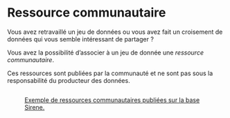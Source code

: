 # Ressource communautaire

Vous avez retravaillé un jeu de données ou vous avez fait un croisement de données qui vous semble intéressant de partager ?

Vous avez la possibilité d’associer à un jeu de donnée une _ressource communautaire_.

Ces ressources sont publiées par la communauté et ne sont pas sous la responsabilité du producteur des données.&#x20;

<figure><img src="../../.gitbook/assets/image.png" alt=""><figcaption><p><a href="https://www.data.gouv.fr/fr/datasets/base-sirene-des-entreprises-et-de-leurs-etablissements-siren-siret/#/community-resources">Exemple de ressources communautaires publiées sur la base Sirene.</a></p></figcaption></figure>
